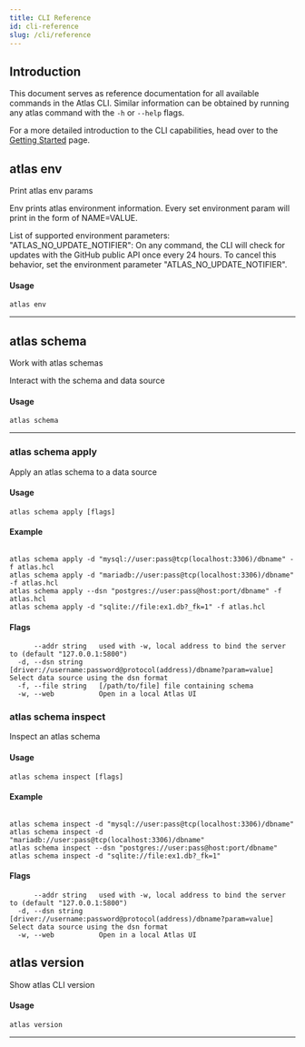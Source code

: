 ```yaml
---
title: CLI Reference
id: cli-reference
slug: /cli/reference
---
```

## Introduction

This document serves as reference documentation for all available commands in the Atlas CLI.
Similar information can be obtained by running any atlas command with the `-h` or `--help`
flags.

For a more detailed introduction to the CLI capabilities, head over to the
[Getting Started](/cli/getting-started/setting-up) page.


## atlas env

Print atlas env params


Env prints atlas environment information.
Every set environment param will print in the form of NAME=VALUE.

List of supported environment parameters:
"ATLAS_NO_UPDATE_NOTIFIER": On any command, the CLI will check for updates with the GitHub public API once every 24 hours.
To cancel this behavior, set the environment parameter "ATLAS_NO_UPDATE_NOTIFIER".



#### Usage
```
atlas env
```







---


## atlas schema

Work with atlas schemas


Interact with the schema and data source



#### Usage
```
atlas schema
```







---


### atlas schema apply

Apply an atlas schema to a data source




#### Usage
```
atlas schema apply [flags]
```



#### Example
```

atlas schema apply -d "mysql://user:pass@tcp(localhost:3306)/dbname" -f atlas.hcl
atlas schema apply -d "mariadb://user:pass@tcp(localhost:3306)/dbname" -f atlas.hcl
atlas schema apply --dsn "postgres://user:pass@host:port/dbname" -f atlas.hcl
atlas schema apply -d "sqlite://file:ex1.db?_fk=1" -f atlas.hcl
```




#### Flags
```
      --addr string   used with -w, local address to bind the server to (default "127.0.0.1:5800")
  -d, --dsn string    [driver://username:password@protocol(address)/dbname?param=value] Select data source using the dsn format
  -f, --file string   [/path/to/file] file containing schema
  -w, --web           Open in a local Atlas UI

```



### atlas schema inspect

Inspect an atlas schema




#### Usage
```
atlas schema inspect [flags]
```



#### Example
```

atlas schema inspect -d "mysql://user:pass@tcp(localhost:3306)/dbname"
atlas schema inspect -d "mariadb://user:pass@tcp(localhost:3306)/dbname"
atlas schema inspect --dsn "postgres://user:pass@host:port/dbname"
atlas schema inspect -d "sqlite://file:ex1.db?_fk=1"
```




#### Flags
```
      --addr string   used with -w, local address to bind the server to (default "127.0.0.1:5800")
  -d, --dsn string    [driver://username:password@protocol(address)/dbname?param=value] Select data source using the dsn format
  -w, --web           Open in a local Atlas UI

```



## atlas version

Show atlas CLI version




#### Usage
```
atlas version
```







---


